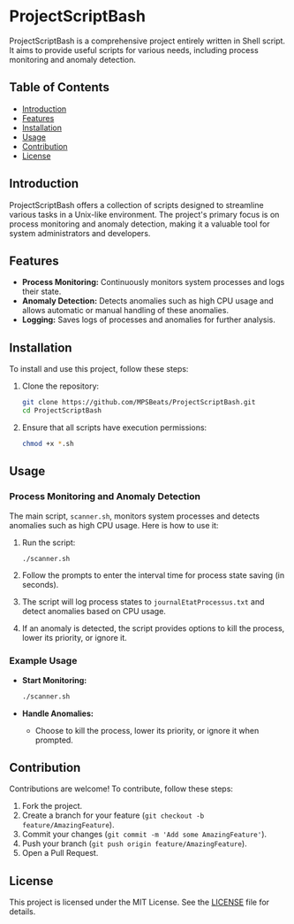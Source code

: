# ProjectScriptBash

ProjectScriptBash is a comprehensive project entirely written in Shell script. It aims to provide useful scripts for various needs, including process monitoring and anomaly detection.

## Table of Contents
- [Introduction](#introduction)
- [Features](#features)
- [Installation](#installation)
- [Usage](#usage)
- [Contribution](#contribution)
- [License](#license)

## Introduction

ProjectScriptBash offers a collection of scripts designed to streamline various tasks in a Unix-like environment. The project's primary focus is on process monitoring and anomaly detection, making it a valuable tool for system administrators and developers.

## Features

- **Process Monitoring:** Continuously monitors system processes and logs their state.
- **Anomaly Detection:** Detects anomalies such as high CPU usage and allows automatic or manual handling of these anomalies.
- **Logging:** Saves logs of processes and anomalies for further analysis.

## Installation

To install and use this project, follow these steps:

1. Clone the repository:
    ```bash
    git clone https://github.com/MPSBeats/ProjectScriptBash.git
    cd ProjectScriptBash
    ```

2. Ensure that all scripts have execution permissions:
    ```bash
    chmod +x *.sh
    ```

## Usage

### Process Monitoring and Anomaly Detection

The main script, `scanner.sh`, monitors system processes and detects anomalies such as high CPU usage. Here is how to use it:

1. Run the script:
    ```bash
    ./scanner.sh
    ```

2. Follow the prompts to enter the interval time for process state saving (in seconds).

3. The script will log process states to `journalEtatProcessus.txt` and detect anomalies based on CPU usage.

4. If an anomaly is detected, the script provides options to kill the process, lower its priority, or ignore it.

### Example Usage

- **Start Monitoring:**
    ```bash
    ./scanner.sh
    ```

- **Handle Anomalies:**
    - Choose to kill the process, lower its priority, or ignore it when prompted.

## Contribution

Contributions are welcome! To contribute, follow these steps:

1. Fork the project.
2. Create a branch for your feature (`git checkout -b feature/AmazingFeature`).
3. Commit your changes (`git commit -m 'Add some AmazingFeature'`).
4. Push your branch (`git push origin feature/AmazingFeature`).
5. Open a Pull Request.

## License

This project is licensed under the MIT License. See the [LICENSE](LICENSE) file for details.
